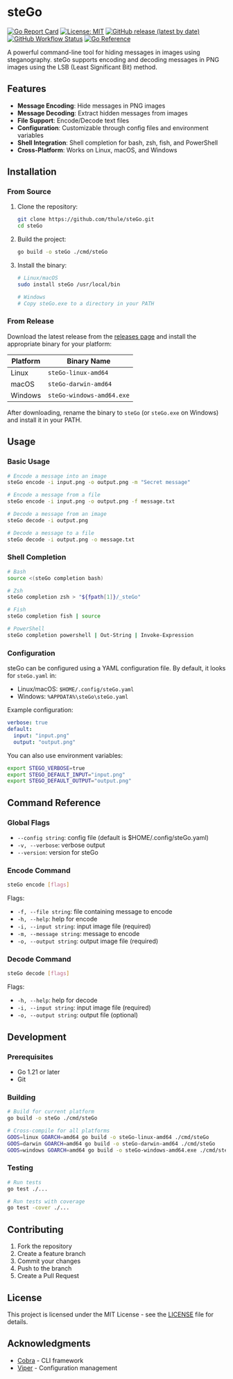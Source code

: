 # steGo

[![Go Report Card](https://goreportcard.com/badge/github.com/thule/steGo)](https://goreportcard.com/report/github.com/thule/steGo)
[![License: MIT](https://img.shields.io/badge/License-MIT-yellow.svg)](https://opensource.org/licenses/MIT)
[![GitHub release (latest by date)](https://img.shields.io/github/v/release/thule/steGo)](https://github.com/thule/steGo/releases)
[![GitHub Workflow Status](https://img.shields.io/github/actions/workflow/status/thule/steGo/build.yml?branch=main)](https://github.com/thule/steGo/actions/workflows/build.yml)
[![Go Reference](https://pkg.go.dev/badge/github.com/thule/steGo.svg)](https://pkg.go.dev/github.com/thule/steGo)

A powerful command-line tool for hiding messages in images using steganography. steGo supports encoding and decoding messages in PNG images using the LSB (Least Significant Bit) method.

## Features

- **Message Encoding**: Hide messages in PNG images
- **Message Decoding**: Extract hidden messages from images
- **File Support**: Encode/Decode text files
- **Configuration**: Customizable through config files and environment variables
- **Shell Integration**: Shell completion for bash, zsh, fish, and PowerShell
- **Cross-Platform**: Works on Linux, macOS, and Windows

## Installation

### From Source

1. Clone the repository:
   ```bash
   git clone https://github.com/thule/steGo.git
   cd steGo
   ```

2. Build the project:
   ```bash
   go build -o steGo ./cmd/steGo
   ```

3. Install the binary:
   ```bash
   # Linux/macOS
   sudo install steGo /usr/local/bin

   # Windows
   # Copy steGo.exe to a directory in your PATH
   ```

### From Release

Download the latest release from the [releases page](https://github.com/thule/steGo/releases) and install the appropriate binary for your platform:

| Platform | Binary Name |
|----------|------------|
| Linux    | `steGo-linux-amd64` |
| macOS    | `steGo-darwin-amd64` |
| Windows  | `steGo-windows-amd64.exe` |

After downloading, rename the binary to `steGo` (or `steGo.exe` on Windows) and install it in your PATH.

## Usage

### Basic Usage

```bash
# Encode a message into an image
steGo encode -i input.png -o output.png -m "Secret message"

# Encode a message from a file
steGo encode -i input.png -o output.png -f message.txt

# Decode a message from an image
steGo decode -i output.png

# Decode a message to a file
steGo decode -i output.png -o message.txt
```

### Shell Completion

```bash
# Bash
source <(steGo completion bash)

# Zsh
steGo completion zsh > "${fpath[1]}/_steGo"

# Fish
steGo completion fish | source

# PowerShell
steGo completion powershell | Out-String | Invoke-Expression
```

### Configuration

steGo can be configured using a YAML configuration file. By default, it looks for `steGo.yaml` in:
- Linux/macOS: `$HOME/.config/steGo.yaml`
- Windows: `%APPDATA%\steGo\steGo.yaml`

Example configuration:
```yaml
verbose: true
default:
  input: "input.png"
  output: "output.png"
```

You can also use environment variables:
```bash
export STEGO_VERBOSE=true
export STEGO_DEFAULT_INPUT="input.png"
export STEGO_DEFAULT_OUTPUT="output.png"
```

## Command Reference

### Global Flags

- `--config string`: config file (default is $HOME/.config/steGo.yaml)
- `-v, --verbose`: verbose output
- `--version`: version for steGo

### Encode Command

```bash
steGo encode [flags]
```

Flags:
- `-f, --file string`: file containing message to encode
- `-h, --help`: help for encode
- `-i, --input string`: input image file (required)
- `-m, --message string`: message to encode
- `-o, --output string`: output image file (required)

### Decode Command

```bash
steGo decode [flags]
```

Flags:
- `-h, --help`: help for decode
- `-i, --input string`: input image file (required)
- `-o, --output string`: output file (optional)

## Development

### Prerequisites

- Go 1.21 or later
- Git

### Building

```bash
# Build for current platform
go build -o steGo ./cmd/steGo

# Cross-compile for all platforms
GOOS=linux GOARCH=amd64 go build -o steGo-linux-amd64 ./cmd/steGo
GOOS=darwin GOARCH=amd64 go build -o steGo-darwin-amd64 ./cmd/steGo
GOOS=windows GOARCH=amd64 go build -o steGo-windows-amd64.exe ./cmd/steGo
```

### Testing

```bash
# Run tests
go test ./...

# Run tests with coverage
go test -cover ./...
```

## Contributing

1. Fork the repository
2. Create a feature branch
3. Commit your changes
4. Push to the branch
5. Create a Pull Request

## License

This project is licensed under the MIT License - see the [LICENSE](LICENSE) file for details.

## Acknowledgments

- [Cobra](https://github.com/spf13/cobra) - CLI framework
- [Viper](https://github.com/spf13/viper) - Configuration management
